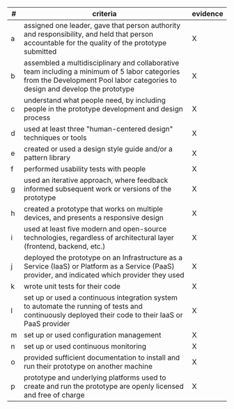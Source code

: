 |#|criteria|evidence|
|-------|---------------|------------------|
|a| assigned one leader, gave that person authority and responsibility, and held that person accountable for the quality of the prototype submitted| X | 
|b| assembled a multidisciplinary and collaborative team including a minimum of 5 labor categories from the Development Pool labor categories to design and develop the prototype |X |
|c| understand what people need, by including people in the prototype development and design process |X|
|d| used at least three "human-centered design" techniques or tools | X|
|e| created or used a design style guide and/or a pattern library |X|
|f| performed usability tests with people |X|
|g| used an iterative approach, where feedback informed subsequent work or versions of the prototype | X|
|h| created a prototype that works on multiple devices, and presents a responsive design |X |
|i| used at least five modern and open-source technologies, regardless of architectural layer (frontend, backend, etc.) |X|
|j| deployed the prototype on an Infrastructure as a Service (IaaS) or Platform as a Service (PaaS) provider, and indicated which provider they used |X |
|k| wrote unit tests for their code |X |
|l| set up or used a continuous integration system to automate the running of tests and continuously deployed their code to their IaaS or PaaS provider |X |
|m| set up or used configuration management |X |
|n| set up or used continuous monitoring |X |
|o| provided sufficient documentation to install and run their prototype on another machine |X |
|p| prototype and underlying platforms used to create and run the prototype are openly licensed and free of charge| X|
